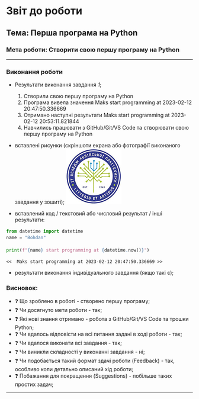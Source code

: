 # Звіт до роботи
## Тема: Перша програма на Python
### Мета роботи: Створити свою першу програму на Python
---
### Виконання роботи
- Результати виконання завдання *1*;
    1. Створили свою першу програму на Python
    1. Програма вивела значення Maks start programming at 2023-02-12 20:47:50.336669
    1. Отримано наступні результати Maks start programming at 2023-02-12 20:53:11.821844
    1. Навчились працювати з GitHub/Git/VS Code та створювати свою першу програму на Python
- вставлені рисунки (скріншоти екрана або фотографії виконаного завдання у зошиті);
![alt text](https://github.com/BobasB/it_college/raw/main/reports/pictures/logo-lit.jpg "ІТ Коледж")

- вставлений код / текстовий або числовий результат / інші результати:
```python
from datetime import datetime
name = "Bohdan"

print(f"{name} start programming at {datetime.now()}")
```
```text
<<  Maks start programming at 2023-02-12 20:47:50.336669 >>
```

- результати виконання індивідуального завдання (якщо такі є);

### Висновок: 
- :question: Що зроблено в роботі - створено першу програму;
- :question: Чи досягнуто мети роботи - так;
- :question: Які нові знання отримано - робота з GitHub/Git/VS Code та трошки Python;
- :question: Чи вдалось відповісти на всі питання задані в ході роботи - так;
- :question: Чи вдалося виконати всі завдання - так;
- :question: Чи виникли складності у виконанні завдання - ні;
- :question: Чи подобається такий формат здачі роботи (Feedback) - так, особливо коли детально описаний хід роботи;
- :question: Побажання для покращення (Suggestions) - побільше таких простих задач;
---